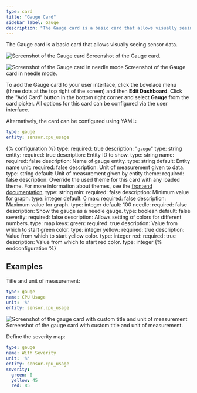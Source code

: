 ```yaml
---
type: card
title: "Gauge Card"
sidebar_label: Gauge
description: "The Gauge card is a basic card that allows visually seeing sensor data."
---
```


The Gauge card is a basic card that allows visually seeing sensor data.

<p class='img'>
<img src='/images/lovelace/lovelace_gauge_card.gif' alt='Screenshot of the Gauge card'>
Screenshot of the Gauge card.
</p>

<p class='img'>
<img src='/images/lovelace/lovelace_gauge_needle_card.gif' alt='Screenshot of the Gauge card in needle mode'>
Screenshot of the Gauge card in needle mode.
</p>

To add the Gauge card to your user interface, click the Lovelace menu (three dots at the top right of the screen) and then **Edit Dashboard**. Click the "Add Card" button in the bottom right corner and select **Gauge** from the card picker. All options for this card can be configured via the user interface.

Alternatively, the card can be configured using YAML:

```yaml
type: gauge
entity: sensor.cpu_usage
```

{% configuration %}
type:
  required: true
  description: "`gauge`"
  type: string
entity:
  required: true
  description: Entity ID to show.
  type: string
name:
  required: false
  description: Name of gauge entity.
  type: string
  default: Entity name
unit:
  required: false
  description: Unit of measurement given to data.
  type: string
  default: Unit of measurement given by entity
theme:
  required: false
  description: Override the used theme for this card with any loaded theme. For more information about themes, see the [frontend documentation](/integrations/frontend/).
  type: string
min:
  required: false
  description: Minimum value for graph.
  type: integer
  default: 0
max:
  required: false
  description: Maximum value for graph.
  type: integer
  default: 100
needle:
  required: false
  description: Show the gauge as a needle gauge.
  type: boolean
  default: false
severity:
  required: false
  description: Allows setting of colors for different numbers.
  type: map
  keys:
    green:
      required: true
      description: Value from which to start green color.
      type: integer
    yellow:
      required: true
      description: Value from which to start yellow color.
      type: integer
    red:
      required: true
      description: Value from which to start red color.
      type: integer
{% endconfiguration %}

## Examples

Title and unit of measurement:

```yaml
type: gauge
name: CPU Usage
unit: '%'
entity: sensor.cpu_usage
```

<p class='img'>
<img src='/images/lovelace/lovelace_gauge_card.gif' alt='Screenshot of the gauge card with custom title and unit of measurement'>
Screenshot of the gauge card with custom title and unit of measurement.
</p>

Define the severity map:

```yaml
type: gauge
name: With Severity
unit: '%'
entity: sensor.cpu_usage
severity:
  green: 0
  yellow: 45
  red: 85
```
